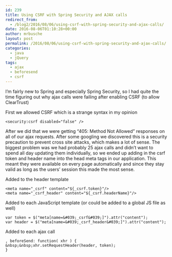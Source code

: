 ```yaml
---
id: 239
title: Using CSRF with Spring Security and AJAX calls
redirect_from:
  - /blog2/2016/08/06/using-csrf-with-spring-security-and-ajax-calls/
date: 2016-08-06T01:10:28+00:00
author: mrbusche
layout: post
permalink: /2016/08/06/using-csrf-with-spring-security-and-ajax-calls/
categories:
  - java
  - jQuery
tags:
  - ajax
  - beforesend
  - csrf
---
```

I&#8217;m fairly new to Spring and especially Spring Security, so I had quite the time figuring out why ajax calls were failing after enabling CSRF (to allow ClearTrust)

First we allowed CSRF which is a strange syntax in my opinion

`<security:csrf disabled="false" />`

After we did that we were getting &#8220;405: Method Not Allowed&#8221; responses on all of our ajax requests. After some googling we discovered this is a security precaution to prevent cross site attacks, which makes a lot of sense. The biggest problem was we had probably 25 ajax calls and didn&#8217;t want to spend all day updating them individually, so we ended up adding in the csrf token and header name into the head meta tags in our application. This meant they were available on every page automatically and since they stay valid as long as the users&#8217; session this made the most sense.

Added to the header template



    <meta name="_csrf" content="${_csrf.token}"/>
    <meta name="_csrf_header" content="${_csrf.headerName}"/>

Added to each JavaScript template (or could be added to a global JS file as well)

    var token = $("meta[name=&#039;_csrf&#039;]").attr("content");
    var header = $("meta[name=&#039;_csrf_header&#039;]").attr("content");

Added to each ajax call

    , beforeSend: function( xhr ) {
    &nbsp;&nbsp;xhr.setRequestHeader(header, token);
    }